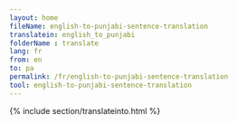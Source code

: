 ```yaml
---
layout: home
fileName: english-to-punjabi-sentence-translation
translatein: english_to_punjabi
folderName : translate
lang: fr
from: en
to: pa
permalink: /fr/english-to-punjabi-sentence-translation
tool: english-to-punjabi-sentence-translation
---
```

{% include section/translateinto.html %}
